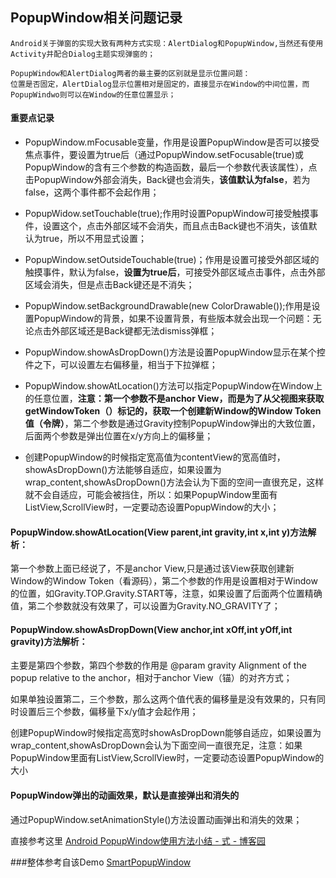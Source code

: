 ## PopupWindow相关问题记录

	Android关于弹窗的实现大致有两种方式实现：AlertDialog和PopupWindow,当然还有使用Activity并配合Dialog主题实现弹窗的；

	PopupWindow和AlertDialog两者的最主要的区别就是显示位置问题：
	位置是否固定，AlertDialog显示位置相对是固定的，直接显示在Window的中间位置，而PopupWindwo则可以在Window的任意位置显示；

#### 重要点记录

- PopupWindow.mFocusable变量，作用是设置PopupWindow是否可以接受焦点事件，要设置为true后（通过PopupWindow.setFocusable(true)或PopupWindow的含有三个参数的构造函数，最后一个参数代表该属性），点击PopupWindow外部会消失，Back键也会消失，**该值默认为false**，若为false，这两个事件都不会起作用；


- PopupWidow.setTouchable(true);作用时设置PopupWindow可接受触摸事件，设置这个，点击外部区域不会消失，而且点击Back键也不消失，该值默认为true，所以不用显式设置；


- PopupWindow.setOutsideTouchable(true)；作用是设置可接受外部区域的触摸事件，默认为false，**设置为true后**，可接受外部区域点击事件，点击外部区域会消失，但是点击Back键还是不消失；


- PopupWindow.setBackgroundDrawable(new ColorDrawable());作用是设置PopupWindow的背景，如果不设置背景，有些版本就会出现一个问题：无论点击外部区域还是Back键都无法dismiss弹框；
- PopupWindow.showAsDropDown()方法是设置PopupWindow显示在某个控件之下，可以设置左右偏移量，相当于下拉弹框；


- PopupWindow.showAtLocation()方法可以指定PopupWindow在Window上的任意位置，**注意：第一个参数不是anchor View，而是为了从父视图来获取getWindowToken（）标记的，获取一个创建新Window的Window Token值（令牌）**，第二个参数是通过Gravity控制PopupWindow弹出的大致位置，后面两个参数是弹出位置在x/y方向上的偏移量；


- 创建PopupWindow的时候指定宽高值为contentView的宽高值时，showAsDropDown()方法能够自适应，如果设置为wrap_content,showAsDropDown()方法会认为下面的空间一直很充足，这样就不会自适应，可能会被挡住，所以：如果PopupWindow里面有ListView,ScrollView时，一定要动态设置PopupWindow的大小；

#### PopupWindow.showAtLocation(View parent,int gravity,int x,int y)方法解析：
第一个参数上面已经说了，不是anchor View,只是通过该View获取创建新Window的Window Token（看源码），第二个参数的作用是设置相对于Window的位置，如Gravity.TOP.Gravity.START等，注意，如果设置了后面两个位置精确值，第二个参数就没有效果了，可以设置为Gravity.NO_GRAVITY了；



#### PopupWindow.showAsDropDown(View anchor,int xOff,int yOff,int gravity)方法解析：
主要是第四个参数，第四个参数的作用是 @param gravity Alignment of the popup relative to the anchor，相对于anchor View（锚）的对齐方式；

如果单独设置第二，三个参数，那么这两个值代表的偏移量是没有效果的，只有同时设置后三个参数，偏移量下x/y值才会起作用；

创建PopupWindow时候指定高宽时showAsDropDown能够自适应，如果设置为wrap_content,showAsDropDown会认为下面空间一直很充足，注意：如果PopupWindow里面有ListView,ScrollView时，一定要动态设置PopupWindow的大小


#### PopupWindow弹出的动画效果，默认是直接弹出和消失的

通过PopupWindow.setAnimationStyle()方法设置动画弹出和消失的效果；

直接参考这里 [Android PopupWindow使用方法小结 \- 式 \- 博客园](https://www.cnblogs.com/jzyhywxz/p/7039503.html)

###整体参考自该Demo [SmartPopupWindow](https://github.com/PopFisher/SmartPopupWindow)